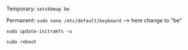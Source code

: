 Temporary:
`setxkbmap be`

Permanent:
`sudo nano /etc/default/keyboard`
--> here change to "be"

`sudo update-initramfs -u`

`sudo reboot`